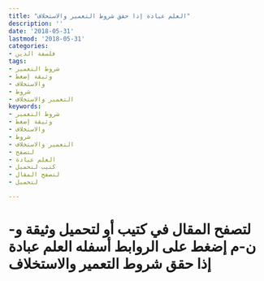 ```yaml
---
title: "العلم عبادة إذا حقق شروط التعمير والاستخلاف"
description: ''
date: '2018-05-31'
lastmod: '2018-05-31'
categories:
- فلسفة الدين
tags:
- شروط التعمير
- وثيقة إضغط
- والاستخلاف
- شروط
- التعمير والاستخلاف
keywords:
- شروط التعمير
- وثيقة إضغط
- والاستخلاف
- شروط
- التعمير والاستخلاف
- لتصفح
- العلم عبادة
- كتيب لتحميل
- لتصفح المقال
- لتحميل

---
```

# **لتصفح المقال في كتيب أو لتحميل وثيقة و-ن-م إضغط على الروابط أسفله** **العلم عبادة إذا حقق شروط التعمير والاستخلاف**

###